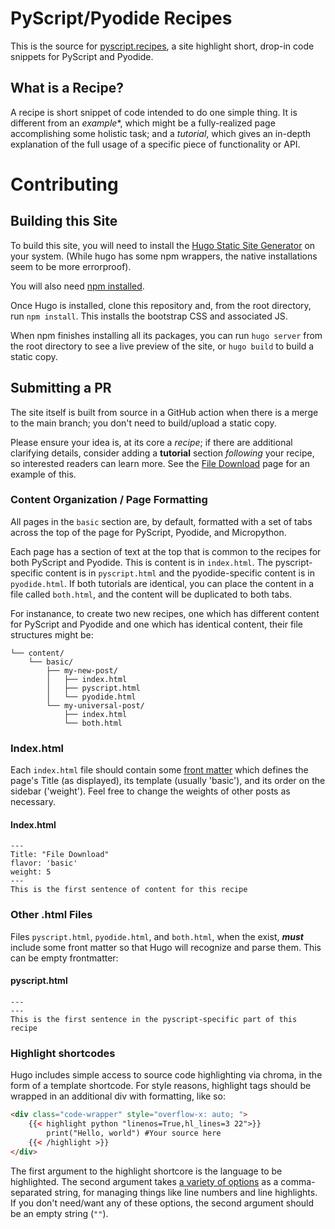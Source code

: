# PyScript/Pyodide Recipes 

This is the source for [pyscript.recipes](https://pyscript.recipes), a site highlight short, drop-in code snippets for PyScript and Pyodide.

## What is a Recipe? 

A recipe is short snippet of code intended to do one simple thing. It is different from an *example*</i>*, which might be a fully-realized page accomplishing some holistic task; and a *tutorial*, which gives an in-depth explanation of the full usage of a specific piece of functionality or API.

# Contributing

## Building this Site

To build this site, you will need to install the [Hugo Static Site Generator](https://gohugo.io/installation/) on your system. (While hugo has some npm wrappers, the native installations seem to be more errorproof). 

You will also need [npm installed](https://docs.npmjs.com/downloading-and-installing-node-js-and-npm).

Once Hugo is installed, clone this repository and, from the root directory, run `npm install`. This installs the bootstrap CSS and associated JS.

When npm finishes installing all its packages, you can run `hugo server` from the root directory to see a live preview of the site, or `hugo build` to build a static copy.

## Submitting a PR

The site itself is built from source in a GitHub action when there is a merge to the main branch; you don't need to build/upload a static copy.

Please ensure your idea is, at its core a *recipe*; if there are additional clarifying details, consider adding a **tutorial** section *following* your recipe, so interested readers can learn more. See the [File Download](https://pyscript.recipes/basic/file-download) page for an example of this.

### Content Organization / Page Formatting

All pages in the `basic` section are, by default, formatted with a set of tabs across the top of the page for PyScript, Pyodide, and Micropython.

Each page has a section of text at the top that is common to the recipes for both PyScript and Pyodide. This is content is in `index.html`. The pyscript-specific content is in `pyscript.html` and the pyodide-specific content is in `pyodide.html`. If both tutorials are identical, you can place the content in a file called `both.html`, and the content will be duplicated to both tabs.

For instanance, to create two new recipes, one which has different content for PyScript and Pyodide and one which has identical content, their file structures might be:

```
└── content/
    └── basic/
        ├── my-new-post/
        │   ├── index.html
        │   ├── pyscript.html
        │   └── pyodide.html
        └── my-universal-post/
            ├── index.html
            └── both.html
```

### Index.html

Each `index.html` file should contain some [front matter](https://gohugo.io/content-management/front-matter/) which defines the page's Title (as displayed), its template (usually 'basic'), and its order on the sidebar ('weight'). Feel free to change the weights of other posts as necessary.

#### Index.html
```
---
Title: "File Download"
flavor: 'basic'
weight: 5
---
This is the first sentence of content for this recipe
```

### Other .html Files

Files `pyscript.html`, `pyodide.html`, and `both.html`, when the exist, ***must*** include some front matter so that Hugo will recognize and parse them. This can be empty frontmatter:

#### pyscript.html
```
---
---
This is the first sentence in the pyscript-specific part of this recipe
```

### Highlight shortcodes

Hugo includes simple access to source code highlighting via chroma, in the form of a template shortcode. For style reasons, highlight tags should be wrapped in an additional div with formatting, like so:
```html
<div class="code-wrapper" style="overflow-x: auto; ">
    {{< highlight python "linenos=True,hl_lines=3 22">}}
        print("Hello, world") #Your source here
    {{< /highlight >}}
</div>
```

The first argument to the highlight shortcore is the language to be highlighted. The second argument takes [a variety of options](https://gohugo.io/content-management/syntax-highlighting/#highlight-shortcode) as a comma-separated string, for managing things like line numbers and line highlights. If you don't need/want any of these options, the second argument should be an empty string (`""`).